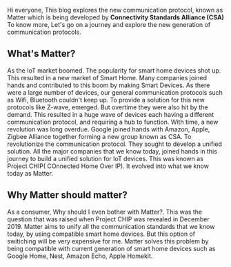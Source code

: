 Hi everyone, This blog explores the new communication protocol, known as Matter which is being developed by <strong>Connectivity Standards Alliance (CSA)</strong>
<br>
To know more, Let's go on a journey and explore the new generation of communication protocols.
<br>

  ## What's Matter?
  As the IoT market boomed. The popularity for smart home devices shot up. This resulted in a new market of Smart Home. Many companies joined hands and contributed to this boom by making Smart Devices.
  As there were a large number of devices, our general communication protocols such as Wifi, Bluetooth couldn't keep up. To provide a solution for this new protocols like Z-wave, emerged. But overtime they were also hit by the demand.
  This resulted in a huge wave of devices each having a different communication protocol, and requiring a hub to function.
  With time, a new revolution was long overdue. Google joined hands with Amazon, Apple, Zigbee Alliance together forming a new group known as CSA. To revolutionize the communication protocol.
  They sought to develop a unified solution. All the major companies that we know today, joined hands in this journey to build a unified solution for IoT devices.
  This was known as Project CHIP( COnnected Home Over IP). It evolved into what we know today as Matter.
  </p>
  
  ## Why Matter should matter?
  As a consumer, Why should I even bother with Matter?. This was the question that was raised when Project CHIP was revealed in December 2019.
  Matter aims to unify all the communication standards that we know today, by using compatible smart home devices.
  But this option of switiching will be very expensive for me. Matter solves this problem by being compatible with current generation of smart home devices such as Google Home, Nest, Amazon Echo, Apple Homekit.
  
  
